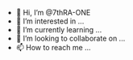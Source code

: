 - 👋 Hi, I’m @7thRA-ONE
- 👀 I’m interested in ...
- 🌱 I’m currently learning ...
- 💞️ I’m looking to collaborate on ...
- 📫 How to reach me ...

<!---
7thRA-ONE/7thRA-ONE is a ✨ special ✨ repository because its `README.md` (this file) appears on your GitHub profile.
You can click the Preview link to take a look at your changes.
--->

